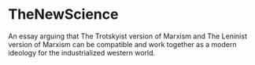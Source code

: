 # TheNewScience
An essay arguing that The Trotskyist version of Marxism and The Leninist version of Marxism can be compatible and work together as a modern ideology for the industrialized western world. 

